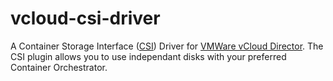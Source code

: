 # vcloud-csi-driver

A Container Storage Interface ([CSI](https://github.com/container-storage-interface/spec)) Driver for [VMWare vCloud Director](https://www.vmware.com/de/products/cloud-director.html). The CSI plugin allows you to use independant disks with your preferred Container Orchestrator.
